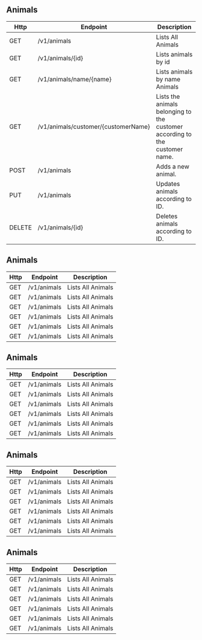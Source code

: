 ## Animals

| Http | Endpoint | Description |
|--|--|--|
| GET | /v1/animals | Lists All Animals |
| GET | /v1/animals/{id} | Lists animals by id |
| GET | /v1/animals/name/{name} | Lists animals by name Animals |
| GET | /v1/animals/customer/{customerName} | Lists the animals belonging to the customer according to the customer name. |
| POST | /v1/animals | Adds a new animal. |
| PUT | /v1/animals | Updates animals according to ID.|
| DELETE | /v1/animals/{id} | Deletes animals according to ID.|

## Animals

| Http | Endpoint | Description |
|--|--|--|
| GET | /v1/animals | Lists All Animals |
| GET | /v1/animals | Lists All Animals |
| GET | /v1/animals | Lists All Animals |
| GET | /v1/animals | Lists All Animals |
| GET | /v1/animals | Lists All Animals |
| GET | /v1/animals | Lists All Animals |

## Animals

| Http | Endpoint | Description |
|--|--|--|
| GET | /v1/animals | Lists All Animals |
| GET | /v1/animals | Lists All Animals |
| GET | /v1/animals | Lists All Animals |
| GET | /v1/animals | Lists All Animals |
| GET | /v1/animals | Lists All Animals |
| GET | /v1/animals | Lists All Animals |

## Animals

| Http | Endpoint | Description |
|--|--|--|
| GET | /v1/animals | Lists All Animals |
| GET | /v1/animals | Lists All Animals |
| GET | /v1/animals | Lists All Animals |
| GET | /v1/animals | Lists All Animals |
| GET | /v1/animals | Lists All Animals |
| GET | /v1/animals | Lists All Animals |

## Animals

| Http | Endpoint | Description |
|--|--|--|
| GET | /v1/animals | Lists All Animals |
| GET | /v1/animals | Lists All Animals |
| GET | /v1/animals | Lists All Animals |
| GET | /v1/animals | Lists All Animals |
| GET | /v1/animals | Lists All Animals |
| GET | /v1/animals | Lists All Animals |
